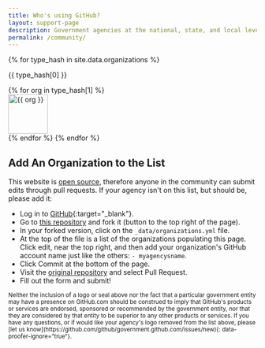 ```yaml
---
title: Who's using GitHub?
layout: support-page
description: Government agencies at the national, state, and local level use GitHub to share and collaborate. If you don't see your organization on this list, follow the instructions below to add it!
permalink: /community/
---
```

<div class="container">
  <div class="row">
    <div class="span8">
    {% for type_hash in site.data.organizations %}
    <div class="type-block" id="{{ type_hash[0] | downcase | replace: ' ','_' }}"><p>{{ type_hash[0] }}</p></div>
      {% for org in type_hash[1] %}
        <div class="organization">
          <a href="https://github.com/{{ org }}" title="{{ org }}">
            <img class="avatar" src="https://github.com/{{ org }}.png" width="80" height="80" alt="{{ org }}">
          </a>
        </div>
      {% endfor %}
    {% endfor %}
    </div>
  </div>

  <div class="row section">
    <div class="span6" markdown="1">

## Add An Organization to the List

This website is [open source](https://github.com/github/government.github.com), therefore anyone in the community can submit edits through pull requests. If your agency isn't on this list, but should be, please add it:

* Log in to [GitHub](https://github.com){:target="_blank"}.
* Go to [this repository](https://github.com/github/government.github.com) and fork it (button to the top right of the page).
* In your forked version, click on the `_data/organizations.yml` file.
* At the top of the file is a list of the organizations populating this page. Click edit, near the top right, and then add your organization's GitHub account name just like the others: `- myagencysname`.
* Click Commit at the bottom of the page.
* Visit the [original repository](https://github.com/github/government.github.com) and select Pull Request.
* Fill out the form and submit!

</div>
</div>

  <div class="row section">
    <div class="span6 fine-print">
      <small markdown="1">
Neither the inclusion of a logo or seal above nor the fact that a particular government entity may have a presence on GitHub.com should be construed to imply that GitHub's products or services are endorsed, sponsored or recommended by the government entity, nor that they are considered by that entity to be superior to any other products or services. If you have any questions, or if would like your agency's logo removed from the list above, please [let us know](https://github.com/github/government.github.com/issues/new){: data-proofer-ignore="true"}.
      </small>
    </div>
  </div>
</div>
